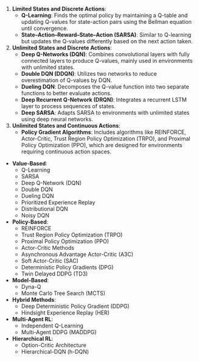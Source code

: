 1. **Limited States and Discrete Actions**:
   - **Q-Learning**: Finds the optimal policy by maintaining a Q-table and updating Q-values for state-action pairs using the Bellman equation until convergence.
   - **State–Action–Reward–State–Action (SARSA)**: Similar to Q-learning but updates the Q-values differently based on the next action taken.
2. **Unlimited States and Discrete Actions**:
   - **Deep Q-Networks (DQN)**: Combines convolutional layers with fully connected layers to produce Q-values, mainly used in environments with unlimited states.
   - **Double DQN (DDQN)**: Utilizes two networks to reduce overestimation of Q-values by DQN.
   - **Dueling DQN**: Decomposes the Q-value function into two separate functions to better evaluate actions.
   - **Deep Recurrent Q-Network (DRQN)**: Integrates a recurrent LSTM layer to process sequences of states.
   - **Deep SARSA**: Adapts SARSA to environments with unlimited states using deep neural networks.
3. **Unlimited States and Continuous Actions**:
   - **Policy Gradient Algorithms**: Includes algorithms like REINFORCE, Actor-Critic, Trust Region Policy Optimization (TRPO), and Proximal Policy Optimization (PPO), which are designed for environments requiring continuous action spaces.





- **Value-Based**:
  - Q-Learning
  - SARSA
  - Deep Q-Network (DQN)
  - Double DQN
  - Dueling DQN
  - Prioritized Experience Replay
  - Distributional DQN
  - Noisy DQN
- **Policy-Based**:
  - REINFORCE
  - Trust Region Policy Optimization (TRPO)
  - Proximal Policy Optimization (PPO)
  - Actor-Critic Methods
  - Asynchronous Advantage Actor-Critic (A3C)
  - Soft Actor-Critic (SAC)
  - Deterministic Policy Gradients (DPG)
  - Twin Delayed DDPG (TD3)
- **Model-Based**:
  - Dyna-Q
  - Monte Carlo Tree Search (MCTS)
- **Hybrid Methods**:
  - Deep Deterministic Policy Gradient (DDPG)
  - Hindsight Experience Replay (HER)
- **Multi-Agent RL**:
  - Independent Q-Learning
  - Multi-Agent DDPG (MADDPG)
- **Hierarchical RL**:
  - Option-Critic Architecture
  - Hierarchical-DQN (h-DQN)